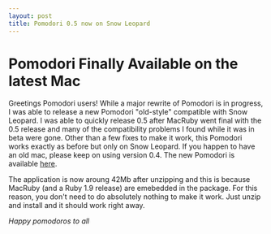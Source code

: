 ```yaml
---
layout: post
title: Pomodori 0.5 now on Snow Leopard
---
```


Pomodori Finally Available on the latest Mac
============================================
Greetings Pomodori users! While a major rewrite of Pomodori is in progress, I was able to release a new Pomodori "old-style" compatible with Snow Leopard. I was able to quickly release 0.5 after MacRuby went final with the 0.5 release and many of the compatibility problems I found while it was in beta were gone. Other than a few fixes to make it work, this Pomodori works exactly as before but only on Snow Leopard. If you happen to have an old mac, please keep on using version 0.4. The new Pomodori is available [here](http://reborg.github.com/pomodori/resources/pomodori-0.5.zip). 

The application is now aroung 42Mb after unzipping and this is because MacRuby (and a Ruby 1.9 release) are emebedded in the package. For this reason, you don't need to do absolutely nothing to make it work. Just unzip and install and it should work right away.

*Happy pomodoros to all*
